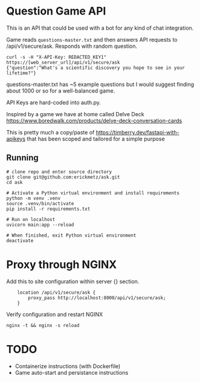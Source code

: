 # Question Game API
This is an API that could be used with a bot for any kind of chat integration.

Game reads `questions-master.txt` and then answers API requests to /api/v1/secure/ask. Responds with random question.

```console
curl -s -H "X-API-Key: REDACTED_KEY1" https://[web_server_url]/api/v1/secure/ask 
{"question":"What's a scientific discovery you hope to see in your lifetime?"}
```

questions-master.txt has ~5 example questions but I would suggest finding about 1000 or so for a well-balanced game.

API Keys are hard-coded into auth.py.

Inspired by a game we have at home called Delve Deck https://www.boredwalk.com/products/delve-deck-conversation-cards

This is pretty much a copy/paste of https://timberry.dev/fastapi-with-apikeys that has been scoped and tailored for a simple purpose

## Running
```console
# clone repo and enter source directory
git clone git@github.com:erickmetz/ask.git
cd ask

# Activate a Python virtual environment and install requirements
python -m venv .venv
source .venv/bin/activate
pip install -r requirements.txt

# Run on localhost
uvicorn main:app --reload

# When finished, exit Python virtual environment
deactivate
```

# Proxy through NGINX
Add this to site configuration within server {} section.

```
    location /api/v1/secure/ask {
        proxy_pass http://localhost:8000/api/v1/secure/ask;
    }
```

Verify configuration and restart NGINX
```
nginx -t && nginx -s reload
```

# TODO
- Containerize instructions (with Dockerfile)
- Game auto-start and persistance instructions
